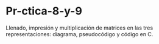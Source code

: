 # Pr-ctica-8-y-9
Llenado, impresión y multiplicación de matrices en las tres representaciones: diagrama, pseudocódigo y código en C. 
